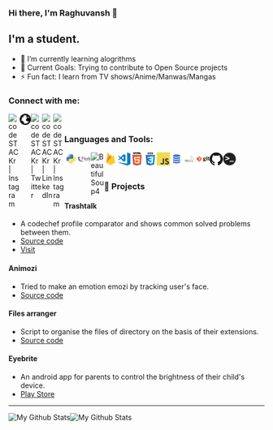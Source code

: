 <!--
**vansh-tiwari/vansh-tiwari** is a ✨ _special_ ✨ repository because its `README.md` (this file) appears on your GitHub profile.

Here are some ideas to get you started:

- 🔭 I’m currently working on ...
- 🌱 I’m currently learning ...
- 👯 I’m looking to collaborate on ...
- 🤔 I’m looking for help with ...
- 💬 Ask me about ...
- 📫 How to reach me: ...
- 😄 Pronouns: ...
- ⚡ Fun fact: ...
-->


### Hi there, I'm Raghuvansh 👋

## I'm a student.
- 🌱 I’m currently learning alogrithms
- 🥅 Current Goals: Trying to contribute to Open Source projects
- ⚡ Fun fact: I learn from TV shows/Anime/Manwas/Mangas

### Connect with me:
[<img align="left" alt="codeSTACKr | Instagram" width="22px" src="https://cdn.jsdelivr.net/npm/simple-icons@v3/icons/hackerrank.svg" />][hackerrank]
[<img align="left" alt="vanshtiwari.me" width="22px" src="https://raw.githubusercontent.com/iconic/open-iconic/master/svg/globe.svg" />][website]
[<img align="left" alt="codeSTACKr | Twitter" width="22px" src="https://cdn.jsdelivr.net/npm/simple-icons@v3/icons/twitter.svg" />][twitter]
[<img align="left" alt="codeSTACKr | LinkedIn" width="22px" src="https://cdn.jsdelivr.net/npm/simple-icons@v3/icons/linkedin.svg" />][linkedin]
[<img align="left" alt="codeSTACKr | Instagram" width="22px" src="https://cdn.jsdelivr.net/npm/simple-icons@v3/icons/instagram.svg" />][instagram]

<br />

### Languages and Tools:
<img align="left" alt="Python" width="26px" src="https://raw.githubusercontent.com/github/explore/80688e429a7d4ef2fca1e82350fe8e3517d3494d/topics/python/python.png" />
<img align="left" alt="Flask" width="26px" src="https://raw.githubusercontent.com/github/explore/80688e429a7d4ef2fca1e82350fe8e3517d3494d/topics/flask/flask.png" />
<img align="left" alt="BeautifulSoup4" width="26px" src="https://www.crummy.com/software/BeautifulSoup/bs4/doc/_images/6.1.jpg" />
<img align="left" alt="Firebase" width="26px" src="https://raw.githubusercontent.com/github/explore/80688e429a7d4ef2fca1e82350fe8e3517d3494d/topics/firebase/firebase.png" />
<img align="left" alt="Visual Studio Code" width="26px" src="https://raw.githubusercontent.com/github/explore/80688e429a7d4ef2fca1e82350fe8e3517d3494d/topics/visual-studio-code/visual-studio-code.png" />
<img align="left" alt="HTML5" width="26px" src="https://raw.githubusercontent.com/github/explore/80688e429a7d4ef2fca1e82350fe8e3517d3494d/topics/html/html.png" />
<img align="left" alt="CSS3" width="26px" src="https://raw.githubusercontent.com/github/explore/80688e429a7d4ef2fca1e82350fe8e3517d3494d/topics/css/css.png" />
<img align="left" alt="JavaScript" width="26px" src="https://raw.githubusercontent.com/github/explore/80688e429a7d4ef2fca1e82350fe8e3517d3494d/topics/javascript/javascript.png" />
<img align="left" alt="SQL" width="26px" src="https://raw.githubusercontent.com/github/explore/80688e429a7d4ef2fca1e82350fe8e3517d3494d/topics/sql/sql.png" />
<img align="left" alt="MySQL" width="26px" src="https://raw.githubusercontent.com/github/explore/80688e429a7d4ef2fca1e82350fe8e3517d3494d/topics/mysql/mysql.png" />
<img align="left" alt="Git" width="26px" src="https://raw.githubusercontent.com/github/explore/80688e429a7d4ef2fca1e82350fe8e3517d3494d/topics/git/git.png" />
<img align="left" alt="GitHub" width="26px" src="https://raw.githubusercontent.com/github/explore/78df643247d429f6cc873026c0622819ad797942/topics/github/github.png" />
<img align="left" alt="Terminal" width="26px" src="https://raw.githubusercontent.com/github/explore/80688e429a7d4ef2fca1e82350fe8e3517d3494d/topics/terminal/terminal.png" />



<br />
<br />

### 📕 Projects
#### Trashtalk
- A codechef profile comparator and shows common solved problems between them.
- [Source code](https://github.com/vansh-tiwari/trashtalk)
- [Visit](https://mytrashtalk.herokuapp.com/codechef/)

#### Animozi
- Tried to make an emotion emozi by tracking user's face.
- [Source code](https://drive.google.com/file/d/17GqLDBmUt1gMCUqXEo7V4acDroN4s_Fj/view?usp=sharing)

#### Files arranger
- Script to organise the files of directory on the basis of their extensions.
- [Source code](https://github.com/vansh-tiwari/filesarranger)

#### Eyebrite
- An android app for parents to control the brightness of their child's device.
- [Play Store](https://play.google.com/store/apps/details?id=me.vansh.eyebrite)

---

<img align="left" alt="My Github Stats" src="https://github-readme-stats.vercel.app/api?username=vansh-tiwari&count_private=true&show_icons=true&hide_border=true&theme=buefy" />

<img align="left" alt="My Github Stats" src="https://github-readme-stats.vercel.app/api/top-langs/?username=vansh-tiwari&hide_border=true" />

[hackerrank]: https://www.hackerrank.com/vanshtiwari
[website]: http://vanshtiwari.me
[twitter]: https://twitter.com/vanshtiwari_me
[youtube]: https://youtube.com/HRTUTORIALS
[instagram]: https://instagram.com/vanshtiwari.me
[linkedin]: https://linkedin.com/in/vanshtiwari-me
[quora]: https://www.quora.com/profile/Raghuvansh-Mani-Tiwari